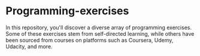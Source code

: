 # Programming-exercises
In this repository, you'll discover a diverse array of programming exercises. Some of these exercises stem from self-directed learning, while others have been sourced from courses on platforms such as Coursera, Udemy, Udacity, and more.